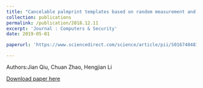 ```yaml
---
title: "Cancelable palmprint templates based on random measurement and noise data for security and privacy-preserving authentication"
collection: publications
permalink: /publication/2018.12.11
excerpt: 'Journal : Computers & Security'
date: 2019-05-01

paperurl: 'https://www.sciencedirect.com/science/article/pii/S0167404818306618'

---
```

Authors:Jian Qiu, Chuan Zhao, Hengjian Li 

[Download paper here](https://www.sciencedirect.com/science/article/pii/S0167404818306618)
